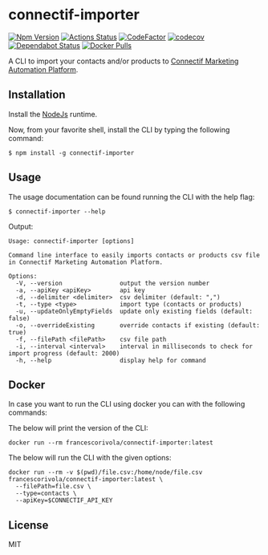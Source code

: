 # connectif-importer

[![Npm Version](https://badge.fury.io/js/connectif-importer.svg)](https://www.npmjs.com/package/connectif-importer)
[![Actions Status](https://github.com/francescorivola/connectif-importer/workflows/Node%20CI/badge.svg)](https://github.com/francescorivola/connectif-importer/actions)
[![CodeFactor](https://www.codefactor.io/repository/github/francescorivola/connectif-importer/badge)](https://www.codefactor.io/repository/github/francescorivola/connectif-importer)
[![codecov](https://codecov.io/gh/francescorivola/connectif-importer/branch/main/graph/badge.svg)](https://codecov.io/gh/francescorivola/connectif-importer)
[![Dependabot Status](https://api.dependabot.com/badges/status?host=github&repo=francescorivola/connectif-importer)](https://dependabot.com)
[![Docker Pulls](https://img.shields.io/docker/pulls/francescorivola/connectif-importer.svg)](https://hub.docker.com/r/francescorivola/connectif-importer)

A CLI to import your contacts and/or products to [Connectif Marketing Automation Platform](https://www.connectif.ai).

## Installation

Install the [NodeJs](https://nodejs.org) runtime.

Now, from your favorite shell, install the CLI by typing the following command:

```
$ npm install -g connectif-importer
```

## Usage

The usage documentation can be found running the CLI with the help flag:

```
$ connectif-importer --help
```

Output:

```
Usage: connectif-importer [options]

Command line interface to easily imports contacts or products csv file in Connectif Marketing Automation Platform.

Options:
  -V, --version                output the version number
  -a, --apiKey <apiKey>        api key
  -d, --delimiter <delimiter>  csv delimiter (default: ",")
  -t, --type <type>            import type (contacts or products)
  -u, --updateOnlyEmptyFields  update only existing fields (default: false)
  -o, --overrideExisting       override contacts if existing (default: true)
  -f, --filePath <filePath>    csv file path
  -i, --interval <interval>    interval in milliseconds to check for import progress (default: 2000)
  -h, --help                   display help for command
```

## Docker

In case you want to run the CLI using docker you can with the following commands:

The below will print the version of the CLI:
```
docker run --rm francescorivola/connectif-importer:latest
```

The below will run the CLI with the given options:
```
docker run --rm -v $(pwd)/file.csv:/home/node/file.csv francescorivola/connectif-importer:latest \
  --filePath=file.csv \
  --type=contacts \
  --apiKey=$CONNECTIF_API_KEY
```

## License

MIT